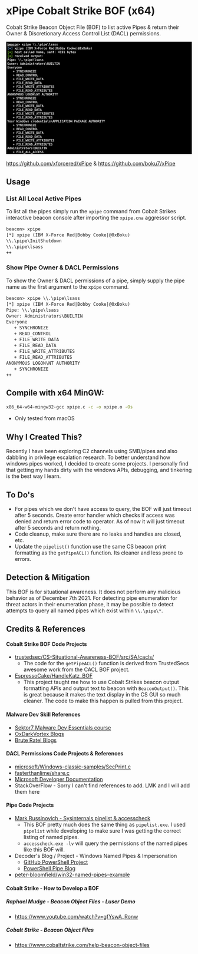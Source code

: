 # xPipe Cobalt Strike BOF (x64)
Cobalt Strike Beacon Object File (BOF) to list active Pipes & return their Owner & Discretionary Access Control List (DACL) permissions.

![](/xpipe.png)

https://github.com/xforcered/xPipe & https://github.com/boku7/xPipe
## Usage
### List All Local Active Pipes
To list all the pipes simply run the `xpipe` command from Cobalt Strikes interactive beacon console after importing the `xpipe.cna` aggressor script.
```
beacon> xpipe
[*] xpipe (IBM X-Force Red|Bobby Cooke|@0xBoku)
\\.\pipe\InitShutdown
\\.\pipe\lsass
++
```

### Show Pipe Owner & DACL Permissions
To show the Owner & DACL permissions of a pipe, simply supply the pipe name as the first argument to the `xpipe` command.
```
beacon> xpipe \\.\pipe\lsass
[*] xpipe (IBM X-Force Red|Bobby Cooke|@0xBoku)
Pipe: \\.\pipe\lsass
Owner: Administrators\BUILTIN
Everyone
   + SYNCHRONIZE
   + READ_CONTROL
   + FILE_WRITE_DATA
   + FILE_READ_DATA
   + FILE_WRITE_ATTRIBUTES
   + FILE_READ_ATTRIBUTES
ANONYMOUS LOGON\NT AUTHORITY
   + SYNCHRONIZE
++
```

## Compile with x64 MinGW:
```bash
x86_64-w64-mingw32-gcc xpipe.c -c -o xpipe.o -Os
```
+ Only tested from macOS

## Why I Created This?
Recently I have been exploring C2 channels using SMB/pipes and also dabbling in privilege escalation research. To better understand how windows pipes worked, I decided to create some projects. I personally find that getting my hands dirty with the windows APIs, debugging, and tinkering is the best way I learn.

## To Do's
+ For pipes which we don't have access to query, the BOF will just timeout after 5 seconds. Create error handler which checks if access was denied and return error code to operator. As of now it will just timeout after 5 seconds and return nothing.
+ Code cleanup, make sure there are no leaks and handles are closed, etc.
+ Update the `pipelist()` function use the same CS beacon print formatting as the `getPipeACL()` function. Its cleaner and less prone to errors.

## Detection & Mitigation
This BOF is for situational awareness. It does not perform any malicious behavior as of December 7th 2021. For detecting pipe enumeration for threat actors in their enumeration phase, it may be possible to detect attempts to query all named pipes which exist within `\\.\pipe\*`.

## Credits & References
#### Cobalt Strike BOF Code Projects 
+ [trustedsec/CS-Situational-Awareness-BOF/src/SA/cacls/](https://github.com/trustedsec/CS-Situational-Awareness-BOF/blob/master/src/SA/cacls/entry.c)
  + The code for the `getPipeACL()` function is derived from TrustedSecs awesome work from the CACL BOF project. 
+ [EspressoCake/HandleKatz_BOF](https://github.com/EspressoCake/HandleKatz_BOF)
  + This project taught me how to use Cobalt Strikes beacon output formatting APIs and output text to beacon with `BeaconOutput()`. This is great because it makes the text display in the CS GUI so much cleaner. The code to make this happen is pulled from this project. 
#### Malware Dev Skill References
+ [Sektor7 Malware Dev Essentials course](https://institute.sektor7.net/red-team-operator-malware-development-essentials)
+ [OxDarkVortex Blogs](https://0xdarkvortex.dev/blogs/)
+ [Brute Ratel Blogs](https://bruteratel.com/blog/)
#### DACL Permissions Code Projects & References
+ [microsoft/Windows-classic-samples/SecPrint.c](https://github.com/microsoft/Windows-classic-samples/blob/main/Samples/Win7Samples/security/authorization/secprint/SecPrint.c)
+ [fasterthanlime/share.c](https://gist.github.com/fasterthanlime/ea38871666bc7cc486c272650523c9e1)
+ [Microsoft Developer Documentation](https://docs.microsoft.com/en-us/windows/win32/api/winbase/)
+ StackOverFlow - Sorry I can't find references to add. LMK and I will add them here
#### Pipe Code Projects
+ [Mark Russinovich - Sysinternals pipelist & accesscheck](https://docs.microsoft.com/en-us/sysinternals/)
  + This BOF pretty much does the same thing as `pipelist.exe`. I used `pipelist` while developing to make sure I was getting the correct listing of named pipes.
  + `accesscheck.exe -lv` will query the permissions of the named pipes like this BOF will.  
+ Decoder's Blog / Project - Windows Named Pipes & Impersonation
  + [GitHub PowerShell Project](https://github.com/decoder-it/pipeserverimpersonate)
  + [PowerShell Pipe Blog](https://decoder.cloud/2019/03/06/windows-named-pipes-impersonation/)
+ [peter-bloomfield/win32-named-pipes-example](https://github.com/peter-bloomfield/win32-named-pipes-example)
#### Cobalt Strike - How to Develop a BOF
##### Raphael Mudge - Beacon Object Files - Luser Demo
+ https://www.youtube.com/watch?v=gfYswA_Ronw
##### Cobalt Strike - Beacon Object Files
+ https://www.cobaltstrike.com/help-beacon-object-files
